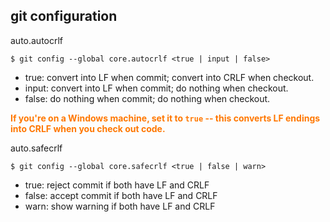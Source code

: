 ##  git configuration

auto.autocrlf

```
$ git config --global core.autocrlf <true | input | false>
```

* true:   convert into LF when commit; convert into CRLF when checkout.
* input:  convert into LF when commit; do nothing when checkout.
* false:  do nothing when commit; do nothing when checkout.

__<font color='#F70'>If you're on a Windows machine, set it to ```true``` -- this converts LF endings into CRLF when you check out code.</font>__

auto.safecrlf

```
$ git config --global core.safecrlf <true | false | warn>
```

* true:   reject commit if both have LF and CRLF
* false:  accept commit if both have LF and CRLF
* warn:   show warning if both have LF and CRLF
